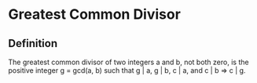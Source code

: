 # Greatest Common Divisor

## Definition

The greatest common divisor of two integers a and b, not both zero, is the positive integer g = gcd(a, b) such that g | a, g | b, c | a, and c | b ⇒ c | g.